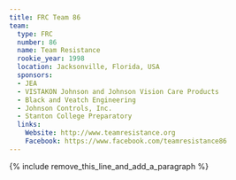 ```yaml
---
title: FRC Team 86
team:
  type: FRC
  number: 86
  name: Team Resistance
  rookie_year: 1998
  location: Jacksonville, Florida, USA
  sponsors:
  - JEA
  - VISTAKON Johnson and Johnson Vision Care Products
  - Black and Veatch Engineering
  - Johnson Controls, Inc.
  - Stanton College Preparatory
  links:
    Website: http://www.teamresistance.org
    Facebook: https://www.facebook.com/teamresistance86
---
```


{% include remove_this_line_and_add_a_paragraph %}
